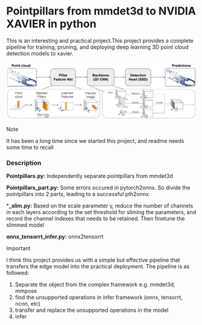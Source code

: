 # Pointpillars from mmdet3d to NVIDIA XAVIER in python

This is an interesting and practical project.This project provides a complete pipeline for training, pruning, and deploying deep learning 3D point cloud detection models to xavier.

![Local Image](./figs/pp.png)

> [!NOTE]
>
> It has been a long time since we started this project, and readme needs some time to recall

### Description

**Pointpillars.py:** Independently separate pointpillars from mmdet3d

**Pointpillars_part.py:**  Some errors occured in pytorch2onnx. So divide the pointpillars into 2 parts, leading to a successful pth2onnx 

***_slim.py:** Based on the scale parameter γ, reduce the number of channels in each layers according to the set threshold for sliming the parameters, and record the channel indexes that needs to be retained. Then finetune the slimmed model

**onnx_tensorrt_infer.py:** onnx2tensorrt

> [!IMPORTANT]
>
> I think this project provides us with a simple but effective pipeline that transfers the edge model into the practical deployment. The pipeline is as followed:
>
> 1. Separate the object from the complex framework e.g. mmdet3d, mmpose
> 2. find the unsupported operations in infer framework (onnx, tensorrt, ncnn, etc)
> 3. transfer and replace the unsupported operations in the model
> 4. infer
